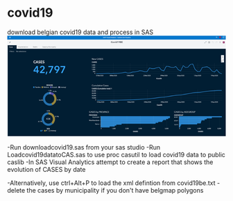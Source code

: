 # covid19
download belgian covid19 data and process in SAS
![covid report](https://github.com/paulvanmol/covid19/blob/main/covidreport.png?raw=true)

-Run downloadcovid19.sas from your sas studio
-Run Loadcovid19datatoCAS.sas to use proc casutil to load covid19 data to public caslib
-In SAS Visual Analytics attempt to create a report that shows the evolution of CASES by date

-Alternatively, use ctrl+Alt+P to load the xml defintion from covid19be.txt
-delete the cases by municipality if you don't have belgmap polygons

